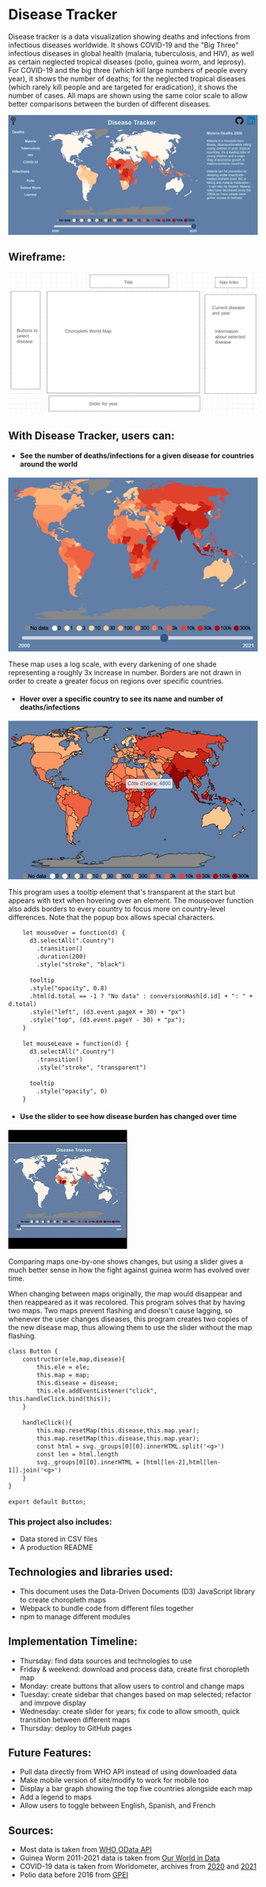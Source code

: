 # Disease Tracker

Disease tracker is a data visualization showing deaths and infections from infectious diseases worldwide.  It shows COVID-19 and the "Big Three" infectious diseases in global health (malaria, tuberculosis, and HIV), as well as certain neglected tropical diseases (polio, guinea worm, and leprosy).  For COVID-19 and the big three (which kill large numbers of people every year), it shows the number of deaths; for the neglected tropical diseases (which rarely kill people and are targeted for eradication), it shows the number of cases.  All maps are shown using the same color scale to allow better comparisons between the burden of different diseases.

![Disease tracker defaults to the malaria 2020 map.](images/splash.png)

## Wireframe:

![](images/wireframe.png)

## With Disease Tracker, users can:

- #### See the number of deaths/infections for a given disease for countries around the world

![Reported COVID-19 deaths, 2020](images/choropleth.png)

These map uses a log scale, with every darkening of one shade representing a roughly 3x increase in number.  Borders are not drawn in order to create a greater focus on regions over specific countries.

- #### Hover over a specific country to see its name and number of deaths/infections

![Estimated tuberculosis deaths, 2021](images/hover.png)

This program uses a tooltip element that's transparent at the start but appears with text when hovering over an element.  The mouseover function also adds borders to every country to focus more on country-level differences.  Note that the popup box allows special characters.

```
    let mouseOver = function(d) {
      d3.selectAll(".Country")
        .transition()
        .duration(200)
        .style("stroke", "black")
      
      tooltip
      .style("opacity", 0.8)
      .html(d.total == -1 ? "No data" : conversionHash[d.id] + ": " + d.total)
      .style("left", (d3.event.pageX + 30) + "px")  
      .style("top", (d3.event.pageY - 30) + "px");
    }
  
    let mouseLeave = function(d) {
      d3.selectAll(".Country")
        .transition()
        .style("stroke", "transparent")
        
      tooltip
        .style("opacity", 0)
    }
```

- #### Use the slider to see how disease burden has changed over time

![Guinea worm cases, 1989-2021](images/guinea_worm.gif)

Comparing maps one-by-one shows changes, but using a slider gives a much better sense in how the fight against guinea worm has evolved over time.

When changing between maps originally, the map would disappear and then reappeared as it was recolored.  This program solves that by having two maps.  Two maps prevent flashing and doesn't cause lagging, so whenever the user changes diseases, this program creates two copies of the new disease map, thus allowing them to use the slider without the map flashing.

```
class Button {
    constructor(ele,map,disease){
        this.ele = ele;
        this.map = map;
        this.disease = disease;
        this.ele.addEventListener("click", this.handleClick.bind(this));
    }

    handleClick(){
        this.map.resetMap(this.disease,this.map.year);
        this.map.resetMap(this.disease,this.map.year);
        const html = svg._groups[0][0].innerHTML.split('<g>')
        const len = html.length
        svg._groups[0][0].innerHTML = [html[len-2],html[len-1]].join('<g>')
    }
}

export default Button;
```

### This project also includes:
- Data stored in CSV files
- A production README

## Technologies and libraries used:
- This document uses the Data-Driven Documents (D3) JavaScript library to create choropleth maps
- Webpack to bundle code from different files together
- npm to manage different modules

## Implementation Timeline:
- Thursday: find data sources and technologies to use
- Friday & weekend: download and process data, create first choropleth map
- Monday: create buttons that allow users to control and change maps
- Tuesday: create sidebar that changes based on map selected; refactor and imrpove display
- Wednesday: create slider for years; fix code to allow smooth, quick transition between different maps
- Thursday: deploy to GitHub pages

## Future Features:
- Pull data directly from WHO API instead of using downloaded data
- Make mobile version of site/modify to work for mobile too
- Display a bar graph showing the top five countries alongside each map
- Add a legend to maps
- Allow users to toggle between English, Spanish, and French

## Sources:
- Most data is taken from [WHO OData API](https://www.who.int/data/gho/info/gho-odata-api)
- Guinea Worm 2011-2021 data is taken from [Our World in Data](https://ourworldindata.org/grapher/number-of-reported-guinea-worm-dracunculiasis-cases)
- COVID-19 data is taken from Worldometer, archives from [2020](https://web.archive.org/web/20210101001539/https://www.worldometers.info/coronavirus/) and [2021](https://web.archive.org/web/20220101000124/https://www.worldometers.info/coronavirus/)
- Polio data before 2016 from [GPEI](https://polioeradication.org/polio-today/polio-now/wild-poliovirus-list/)
